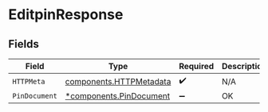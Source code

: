 # EditpinResponse


## Fields

| Field                                                              | Type                                                               | Required                                                           | Description                                                        |
| ------------------------------------------------------------------ | ------------------------------------------------------------------ | ------------------------------------------------------------------ | ------------------------------------------------------------------ |
| `HTTPMeta`                                                         | [components.HTTPMetadata](../../models/components/httpmetadata.md) | :heavy_check_mark:                                                 | N/A                                                                |
| `PinDocument`                                                      | [*components.PinDocument](../../models/components/pindocument.md)  | :heavy_minus_sign:                                                 | OK                                                                 |